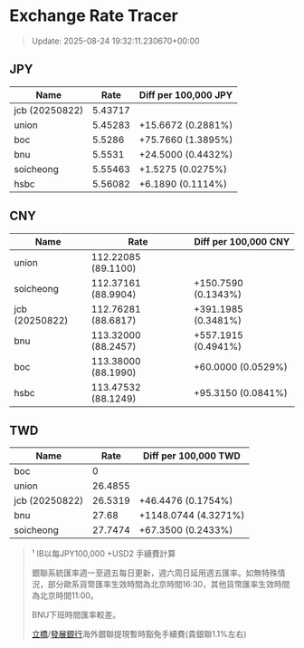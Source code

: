 # Exchange Rate Tracer

> Update: 2025-08-24 19:32:11.230670+00:00

## JPY

| Name           |    Rate | Diff per 100,000 JPY   |
|----------------|---------|------------------------|
| jcb (20250822) | 5.43717 |                        |
| union          | 5.45283 | +15.6672 (0.2881%)     |
| boc            | 5.5286  | +75.7660 (1.3895%)     |
| bnu            | 5.5531  | +24.5000 (0.4432%)     |
| soicheong      | 5.55463 | +1.5275 (0.0275%)      |
| hsbc           | 5.56082 | +6.1890 (0.1114%)      |

## CNY

| Name           | Rate                | Diff per 100,000 CNY   |
|----------------|---------------------|------------------------|
| union          | 112.22085	(89.1100) |                        |
| soicheong      | 112.37161	(88.9904) | +150.7590 (0.1343%)    |
| jcb (20250822) | 112.76281	(88.6817) | +391.1985 (0.3481%)    |
| bnu            | 113.32000	(88.2457) | +557.1915 (0.4941%)    |
| boc            | 113.38000	(88.1990) | +60.0000 (0.0529%)     |
| hsbc           | 113.47532	(88.1249) | +95.3150 (0.0841%)     |

## TWD

| Name           |    Rate | Diff per 100,000 TWD   |
|----------------|---------|------------------------|
| boc            |  0      |                        |
| union          | 26.4855 |                        |
| jcb (20250822) | 26.5319 | +46.4476 (0.1754%)     |
| bnu            | 27.68   | +1148.0744 (4.3271%)   |
| soicheong      | 27.7474 | +67.3500 (0.2433%)     |


> ¹ IB以每JPY100,000 +USD2 手續費計算
>
> 銀聯系統匯率週一至週五每日更新，週六周日延用週五匯率。如無特殊情況，部分歐系貨幣匯率生效時間為北京時間16:30，其他貨幣匯率生效時間為北京時間11:00。
>
> BNU下班時間匯率較差。
>
> [立橋](https://www.wlbank.com.mo/uploads/ueditor/file/20181211/1544536513900230.pdf)/[發展銀行](https://www.mdb.com.mo/Service_Charges_20230728.pdf)海外銀聯提現暫時豁免手續費(貴銀聯1.1%左右)

